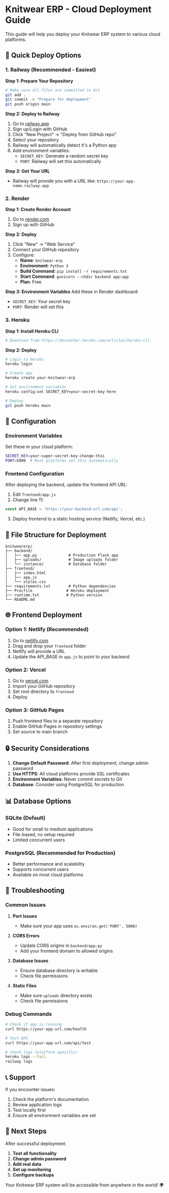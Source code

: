 # Knitwear ERP - Cloud Deployment Guide

This guide will help you deploy your Knitwear ERP system to various cloud platforms.

## 🚀 Quick Deploy Options

### 1. Railway (Recommended - Easiest)

**Step 1: Prepare Your Repository**
```bash
# Make sure all files are committed to Git
git add .
git commit -m "Prepare for deployment"
git push origin main
```

**Step 2: Deploy to Railway**
1. Go to [railway.app](https://railway.app)
2. Sign up/Login with GitHub
3. Click "New Project" → "Deploy from GitHub repo"
4. Select your repository
5. Railway will automatically detect it's a Python app
6. Add environment variables:
   - `SECRET_KEY`: Generate a random secret key
   - `PORT`: Railway will set this automatically

**Step 3: Get Your URL**
- Railway will provide you with a URL like: `https://your-app-name.railway.app`

### 2. Render

**Step 1: Create Render Account**
1. Go to [render.com](https://render.com)
2. Sign up with GitHub

**Step 2: Deploy**
1. Click "New" → "Web Service"
2. Connect your GitHub repository
3. Configure:
   - **Name**: `knitwear-erp`
   - **Environment**: `Python 3`
   - **Build Command**: `pip install -r requirements.txt`
   - **Start Command**: `gunicorn --chdir backend app:app`
   - **Plan**: Free

**Step 3: Environment Variables**
Add these in Render dashboard:
- `SECRET_KEY`: Your secret key
- `PORT`: Render will set this

### 3. Heroku

**Step 1: Install Heroku CLI**
```bash
# Download from https://devcenter.heroku.com/articles/heroku-cli
```

**Step 2: Deploy**
```bash
# Login to Heroku
heroku login

# Create app
heroku create your-knitwear-erp

# Set environment variables
heroku config:set SECRET_KEY=your-secret-key-here

# Deploy
git push heroku main
```

## 🔧 Configuration

### Environment Variables

Set these in your cloud platform:

```bash
SECRET_KEY=your-super-secret-key-change-this
PORT=5000  # Most platforms set this automatically
```

### Frontend Configuration

After deploying the backend, update the frontend API URL:

1. Edit `frontend/app.js`
2. Change line 11:
```javascript
const API_BASE = 'https://your-backend-url.com/api';
```

3. Deploy frontend to a static hosting service (Netlify, Vercel, etc.)

## 📁 File Structure for Deployment

```
knitwearerp/
├── backend/
│   ├── app.py              # Production Flask app
│   ├── uploads/            # Image uploads folder
│   └── instance/           # Database folder
├── frontend/
│   ├── index.html
│   ├── app.js
│   └── styles.css
├── requirements.txt        # Python dependencies
├── Procfile               # Heroku deployment
├── runtime.txt            # Python version
└── README.md
```

## 🌐 Frontend Deployment

### Option 1: Netlify (Recommended)

1. Go to [netlify.com](https://netlify.com)
2. Drag and drop your `frontend` folder
3. Netlify will provide a URL
4. Update the API_BASE in `app.js` to point to your backend

### Option 2: Vercel

1. Go to [vercel.com](https://vercel.com)
2. Import your GitHub repository
3. Set root directory to `frontend`
4. Deploy

### Option 3: GitHub Pages

1. Push frontend files to a separate repository
2. Enable GitHub Pages in repository settings
3. Set source to main branch

## 🔒 Security Considerations

1. **Change Default Password**: After first deployment, change admin password
2. **Use HTTPS**: All cloud platforms provide SSL certificates
3. **Environment Variables**: Never commit secrets to Git
4. **Database**: Consider using PostgreSQL for production

## 📊 Database Options

### SQLite (Default)
- Good for small to medium applications
- File-based, no setup required
- Limited concurrent users

### PostgreSQL (Recommended for Production)
- Better performance and scalability
- Supports concurrent users
- Available on most cloud platforms

## 🚨 Troubleshooting

### Common Issues

1. **Port Issues**
   - Make sure your app uses `os.environ.get('PORT', 5000)`

2. **CORS Errors**
   - Update CORS origins in `backend/app.py`
   - Add your frontend domain to allowed origins

3. **Database Issues**
   - Ensure database directory is writable
   - Check file permissions

4. **Static Files**
   - Make sure `uploads` directory exists
   - Check file permissions

### Debug Commands

```bash
# Check if app is running
curl https://your-app-url.com/health

# Test API
curl https://your-app-url.com/api/test

# Check logs (platform specific)
heroku logs --tail
railway logs
```

## 📞 Support

If you encounter issues:

1. Check the platform's documentation
2. Review application logs
3. Test locally first
4. Ensure all environment variables are set

## 🎯 Next Steps

After successful deployment:

1. **Test all functionality**
2. **Change admin password**
3. **Add real data**
4. **Set up monitoring**
5. **Configure backups**

Your Knitwear ERP system will be accessible from anywhere in the world! 🌍 